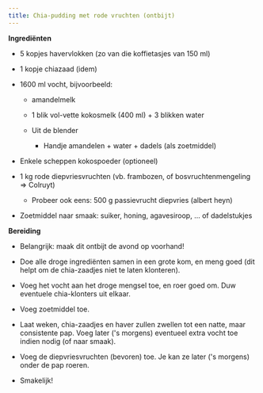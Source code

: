 ```yaml
---
title: Chia-pudding met rode vruchten (ontbijt)
---
```


**Ingrediënten**

-   5 kopjes havervlokken (zo van die koffietasjes van 150 ml)

-   1 kopje chiazaad (idem)

-   1600 ml vocht, bijvoorbeeld:

    -   amandelmelk

    -   1 blik vol-vette kokosmelk (400 ml) + 3 blikken water

    -   Uit de blender

        -   Handje amandelen + water + dadels (als zoetmiddel)

-   Enkele scheppen kokospoeder (optioneel)

-   1 kg rode diepvriesvruchten (vb. frambozen, of bosvruchtenmengeling
    =\> Colruyt)

    -   Probeer ook eens: 500 g passievrucht diepvries (albert heyn)

-   Zoetmiddel naar smaak: suiker, honing, agavesiroop, \... of
    dadelstukjes

**Bereiding**

-   Belangrijk: maak dit ontbijt de avond op voorhand!

-   Doe alle droge ingrediënten samen in een grote kom, en meng goed
    (dit helpt om de chia-zaadjes niet te laten klonteren).

-   Voeg het vocht aan het droge mengsel toe, en roer goed om. Duw
    eventuele chia-klonters uit elkaar.

-   Voeg zoetmiddel toe.

-   Laat weken, chia-zaadjes en haver zullen zwellen tot een natte, maar
    consistente pap. Voeg later ('s morgens) eventueel extra vocht toe
    indien nodig (of naar smaak).

-   Voeg de diepvriesvruchten (bevoren) toe. Je kan ze later ('s
    morgens) onder de pap roeren.

-   Smakelijk!
